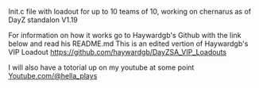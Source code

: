 Init.c file with loadout for up to 10 teams of 10, working on chernarus as of DayZ standalon V1.19

For information on how it works go to Haywardgb's Github with the link below and read his README.md 
This is an edited vertion of Haywardgb's VIP Loadout https://github.com/haywardgb/DayZSA_VIP_Loadouts

I will also have a totorial up on my youtube at some point [Youtube.com/@hella_plays](https://www.youtube.com/@hella_plays)
